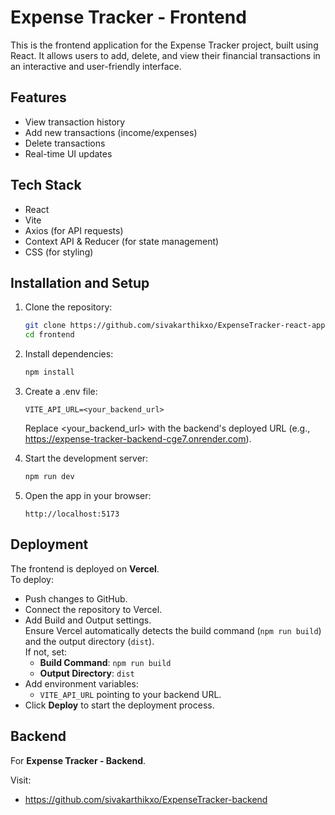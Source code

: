 # Expense Tracker - Frontend

This is the frontend application for the Expense Tracker project, built using React. It allows users to add, delete, and view their financial transactions in an interactive and user-friendly interface.

## Features
- View transaction history
- Add new transactions (income/expenses)
- Delete transactions
- Real-time UI updates

## Tech Stack
- React
- Vite
- Axios (for API requests)
- Context API & Reducer (for state management)
- CSS (for styling)

## Installation and Setup
1. Clone the repository:
   ```bash
   git clone https://github.com/sivakarthikxo/ExpenseTracker-react-app.git
   cd frontend
   ```

2. Install dependencies:
   ```bash
   npm install
   ```

3. Create a .env file:
   ```plaintext
   VITE_API_URL=<your_backend_url>
   ```
   Replace <your_backend_url> with the backend's deployed URL (e.g., https://expense-tracker-backend-cge7.onrender.com).

3. Start the development server:
   ```bash
   npm run dev
   ```

4. Open the app in your browser:
   ```
   http://localhost:5173
   ```
   
## Deployment

The frontend is deployed on **Vercel**.  
To deploy:  
- Push changes to GitHub.  
- Connect the repository to Vercel.  
- Add Build and Output settings.  
  Ensure Vercel automatically detects the build command (`npm run build`) and the output directory (`dist`).  
  If not, set:  
  - **Build Command**: `npm run build`  
  - **Output Directory**: `dist`  
- Add environment variables:  
  - `VITE_API_URL` pointing to your backend URL.  
- Click **Deploy** to start the deployment process.


## Backend

For **Expense Tracker - Backend**.  
  
Visit:  
  - https://github.com/sivakarthikxo/ExpenseTracker-backend
  
